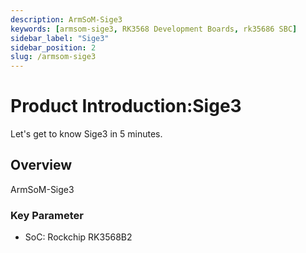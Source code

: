 ```yaml
---
description: ArmSoM-Sige3
keywords: [armsom-sige3, RK3568 Development Boards, rk35686 SBC]
sidebar_label: "Sige3"
sidebar_position: 2
slug: /armsom-sige3
---
```


# Product Introduction:Sige3

Let's get to know Sige3 in 5 minutes.

 ## Overview

ArmSoM-Sige3

### Key Parameter

- SoC: Rockchip RK3568B2